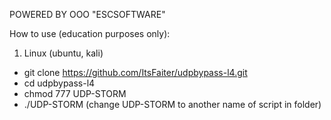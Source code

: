 POWERED BY OOO "ESCSOFTWARE"

How to use (education purposes only):

1. Linux (ubuntu, kali)

- git clone https://github.com/ItsFaiter/udpbypass-l4.git
- cd udpbypass-l4
- chmod 777 UDP-STORM 
- ./UDP-STORM
 (change UDP-STORM to another name of script in folder)

